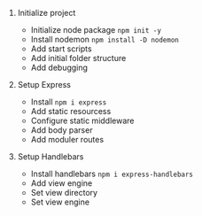 1. Initialize project 
    * Initialize node package `npm init -y`
    * Install nodemon `npm install -D nodemon`
    * Add start scripts
    * Add initial folder structure
    * Add debugging

2. Setup Express
    * Install `npm i express`
    * Add static resourcess
    * Configure static middleware
    * Add body parser
    * Add moduler routes
3. Setup Handlebars
    * Install handlebars `npm i express-handlebars`
    * Add view engine
    * Set view directory
    * Set view engine
    